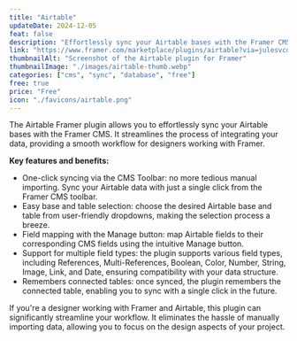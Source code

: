 ```yaml
---
title: "Airtable"
updateDate: 2024-12-05
feat: false
description: "Effortlessly sync your Airtable bases with the Framer CMS."
link: "https://www.framer.com/marketplace/plugins/airtable?via=julesvcode"
thumbnailAlt: "Screenshot of the Airtable plugin for Framer"
thumbnailImage: "./images/airtable-thumb.webp"
categories: ["cms", "sync", "database", "free"]
free: true
price: "Free"
icon: "./favicons/airtable.png"
---
```


The Airtable Framer plugin allows you to effortlessly sync your Airtable bases with the Framer CMS. It streamlines the process of integrating your data, providing a smooth workflow for designers working with Framer.

<b>Key features and benefits:</b>
- One-click syncing via the CMS Toolbar: no more tedious manual importing. Sync your Airtable data with just a single click from the Framer CMS toolbar.
- Easy base and table selection: choose the desired Airtable base and table from user-friendly dropdowns, making the selection process a breeze.
- Field mapping with the Manage button: map Airtable fields to their corresponding CMS fields using the intuitive Manage button.
- Support for multiple field types: the plugin supports various field types, including References, Multi-References, Boolean, Color, Number, String, Image, Link, and Date, ensuring compatibility with your data structure.
- Remembers connected tables: once synced, the plugin remembers the connected table, enabling you to sync with a single click in the future.

If you're a designer working with Framer and Airtable, this plugin can significantly streamline your workflow. It eliminates the hassle of manually importing data, allowing you to focus on the design aspects of your project.